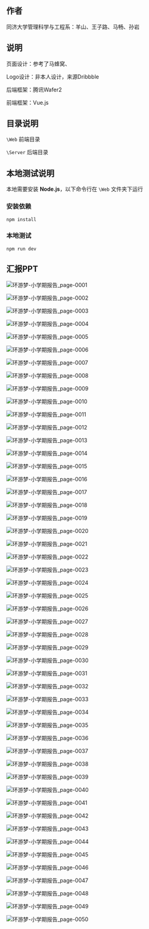 ## 作者

同济大学管理科学与工程系：羊山、王子路、马畅、孙岩

## 说明

页面设计：参考了马蜂窝、

Logo设计：非本人设计，来源Dribbble

后端框架：腾讯Wafer2

前端框架：Vue.js

## 目录说明

`\Web` 前端目录

`\Server` 后端目录

## 本地测试说明

本地需要安装 **Node.js**，以下命令行在 `\Web` 文件夹下运行

### 安装依赖

```
npm install
```

### 本地测试

```
npm run dev
```

## 汇报PPT

![环游梦-小学期报告_page-0001](img/环游梦-小学期报告_page-0001.jpg)

![环游梦-小学期报告_page-0002](img/环游梦-小学期报告_page-0002.jpg)

![环游梦-小学期报告_page-0003](img/环游梦-小学期报告_page-0003.jpg)

![环游梦-小学期报告_page-0004](img/环游梦-小学期报告_page-0004.jpg)

![环游梦-小学期报告_page-0005](img/环游梦-小学期报告_page-0005.jpg)

![环游梦-小学期报告_page-0006](img/环游梦-小学期报告_page-0006.jpg)

![环游梦-小学期报告_page-0007](img/环游梦-小学期报告_page-0007.jpg)

![环游梦-小学期报告_page-0008](img/环游梦-小学期报告_page-0008.jpg)

![环游梦-小学期报告_page-0009](img/环游梦-小学期报告_page-0009.jpg)

![环游梦-小学期报告_page-0010](img/环游梦-小学期报告_page-0010.jpg)

![环游梦-小学期报告_page-0011](img/环游梦-小学期报告_page-0011.jpg)

![环游梦-小学期报告_page-0012](img/环游梦-小学期报告_page-0012.jpg)

![环游梦-小学期报告_page-0013](img/环游梦-小学期报告_page-0013.jpg)

![环游梦-小学期报告_page-0014](img/环游梦-小学期报告_page-0014.jpg)

![环游梦-小学期报告_page-0015](img/环游梦-小学期报告_page-0015.jpg)

![环游梦-小学期报告_page-0016](img/环游梦-小学期报告_page-0016.jpg)

![环游梦-小学期报告_page-0017](img/环游梦-小学期报告_page-0017.jpg)

![环游梦-小学期报告_page-0018](img/环游梦-小学期报告_page-0018.jpg)

![环游梦-小学期报告_page-0019](img/环游梦-小学期报告_page-0019.jpg)

![环游梦-小学期报告_page-0020](img/环游梦-小学期报告_page-0020.jpg)

![环游梦-小学期报告_page-0021](img/环游梦-小学期报告_page-0021.jpg)

![环游梦-小学期报告_page-0022](img/环游梦-小学期报告_page-0022.jpg)

![环游梦-小学期报告_page-0023](img/环游梦-小学期报告_page-0023.jpg)

![环游梦-小学期报告_page-0024](img/环游梦-小学期报告_page-0024.jpg)

![环游梦-小学期报告_page-0025](img/环游梦-小学期报告_page-0025.jpg)

![环游梦-小学期报告_page-0026](img/环游梦-小学期报告_page-0026.jpg)

![环游梦-小学期报告_page-0027](img/环游梦-小学期报告_page-0027.jpg)

![环游梦-小学期报告_page-0028](img/环游梦-小学期报告_page-0028.jpg)

![环游梦-小学期报告_page-0029](img/环游梦-小学期报告_page-0029.jpg)

![环游梦-小学期报告_page-0030](img/环游梦-小学期报告_page-0030.jpg)

![环游梦-小学期报告_page-0031](img/环游梦-小学期报告_page-0031.jpg)

![环游梦-小学期报告_page-0032](img/环游梦-小学期报告_page-0032.jpg)

![环游梦-小学期报告_page-0033](img/环游梦-小学期报告_page-0033.jpg)

![环游梦-小学期报告_page-0034](img/环游梦-小学期报告_page-0034.jpg)

![环游梦-小学期报告_page-0035](img/环游梦-小学期报告_page-0035.jpg)

![环游梦-小学期报告_page-0036](img/环游梦-小学期报告_page-0036.jpg)

![环游梦-小学期报告_page-0037](img/环游梦-小学期报告_page-0037.jpg)

![环游梦-小学期报告_page-0038](img/环游梦-小学期报告_page-0038.jpg)

![环游梦-小学期报告_page-0039](img/环游梦-小学期报告_page-0039.jpg)

![环游梦-小学期报告_page-0040](img/环游梦-小学期报告_page-0040.jpg)

![环游梦-小学期报告_page-0041](img/环游梦-小学期报告_page-0041.jpg)

![环游梦-小学期报告_page-0042](img/环游梦-小学期报告_page-0042.jpg)

![环游梦-小学期报告_page-0043](img/环游梦-小学期报告_page-0043.jpg)

![环游梦-小学期报告_page-0044](img/环游梦-小学期报告_page-0044.jpg)

![环游梦-小学期报告_page-0045](img/环游梦-小学期报告_page-0045.jpg)

![环游梦-小学期报告_page-0046](img/环游梦-小学期报告_page-0046.jpg)

![环游梦-小学期报告_page-0047](img/环游梦-小学期报告_page-0047.jpg)

![环游梦-小学期报告_page-0048](img/环游梦-小学期报告_page-0048.jpg)

![环游梦-小学期报告_page-0049](img/环游梦-小学期报告_page-0049.jpg)

![环游梦-小学期报告_page-0050](img/环游梦-小学期报告_page-0050.jpg)